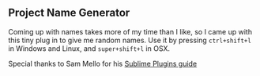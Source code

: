 Project Name Generator
----------------------

Coming up with names takes more of my time than I like, so I came up with this tiny plug in to give me random names. 
Use it by pressing `ctrl+shift+l` in Windows and Linux, and `super+shift+l` in OSX.

Special thanks to Sam Mello for his [Sublime Plugins guide](https://github.com/purefan/crollow)